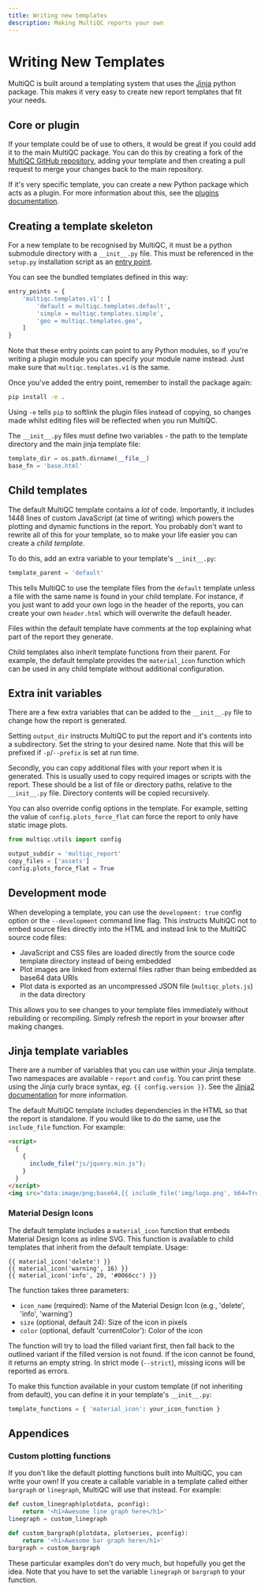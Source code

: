```yaml
---
title: Writing new templates
description: Making MultiQC reports your own
---
```


# Writing New Templates

MultiQC is built around a templating system that uses the
[Jinja](http://jinja.pocoo.org/) python package. This makes it very
easy to create new report templates that fit your needs.

## Core or plugin

If your template could be of use to others, it would be great if you
could add it to the main MultiQC package. You can do this by creating a
fork of the [MultiQC GitHub repository](https://github.com/MultiQC/MultiQC),
adding your template and then creating a pull request to merge your changes
back to the main repository.

If it's very specific template, you can create a new Python package which
acts as a plugin. For more information about this, see the
[plugins documentation](plugins.md).

## Creating a template skeleton

For a new template to be recognised by MultiQC, it must be a python submodule
directory with a `__init__.py` file. This must be referenced in the `setup.py`
installation script as an
[entry point](http://setuptools.readthedocs.io/en/latest/setuptools.html#dynamic-discovery-of-services-and-plugins).

You can see the bundled templates defined in this way:

```python
entry_points = {
    'multiqc.templates.v1': [
        'default = multiqc.templates.default',
        'simple = multiqc.templates.simple',
        'geo = multiqc.templates.geo',
    ]
}
```

Note that these entry points can point to any Python modules, so if you're
writing a plugin module you can specify your module name instead. Just make
sure that `multiqc.templates.v1` is the same.

Once you've added the entry point, remember to install the package again:

```bash
pip install -e .
```

Using `-e` tells `pip` to softlink the plugin files instead of
copying, so changes made whilst editing files will be reflected when you
run MultiQC.

The `__init__.py` files must define two variables - the path to the template
directory and the main jinja template file:

```python
template_dir = os.path.dirname(__file__)
base_fn = 'base.html'
```

## Child templates

The default MultiQC template contains a _lot_ of code. Importantly, it includes
1448 lines of custom JavaScript (at time of writing) which powers the plotting
and dynamic functions in the report. You probably don't want to rewrite all of
this for your template, so to make your life easier you can create a
_child template_.

To do this, add an extra variable to your template's `__init__.py`:

```python
template_parent = 'default'
```

This tells MultiQC to use the template files from the `default` template unless
a file with the same name is found in your child template. For instance, if
you just want to add your own logo in the header of the reports, you can create
your own `header.html` which will overwrite the default header.

Files within the default template have comments at the top explaining what
part of the report they generate.

Child templates also inherit template functions from their parent. For example,
the default template provides the `material_icon` function which can be used
in any child template without additional configuration.

## Extra init variables

There are a few extra variables that can be added to the `__init__.py` file
to change how the report is generated.

Setting `output_dir` instructs MultiQC to put the report and it's contents
into a subdirectory. Set the string to your desired name. Note that this will
be prefixed if `-p`/`--prefix` is set at run time.

Secondly, you can copy additional files with your report when it is generated.
This is usually used to copy required images or scripts with the report. These
should be a list of file or directory paths, relative to the `__init__.py` file.
Directory contents will be copied recursively.

You can also override config options in the template. For example, setting
the value of `config.plots_force_flat` can force the report to only have
static image plots.

```python
from multiqc.utils import config

output_subdir = 'multiqc_report'
copy_files = ['assets']
config.plots_force_flat = True
```

## Development mode

When developing a template, you can use the `development: true` config option
or the `--development` command line flag. This instructs MultiQC not to embed source files
directly into the HTML and instead link to the MultiQC source code files:

- JavaScript and CSS files are loaded directly from the source code template directory instead of being embedded
- Plot images are linked from external files rather than being embedded as base64 data URIs
- Plot data is exported as an uncompressed JSON file (`multiqc_plots.js`) in the data directory

This allows you to see changes to your template files immediately without rebuilding or
recompiling. Simply refresh the report in your browser after making changes.

## Jinja template variables

There are a number of variables that you can use within your Jinja template.
Two namespaces are available - `report` and `config`. You can print these
using the Jinja curly brace syntax, _eg._ `{{ config.version }}`. See the
[Jinja2 documentation](http://jinja.pocoo.org/docs/dev/templates/) for more
information.

The default MultiQC template includes dependencies in the HTML so that the
report is standalone. If you would like to do the same, use the `include_file`
function. For example:

```html
<script>
  {
    {
      include_file("js/jquery.min.js");
    }
  }
</script>
<img src="data:image/png;base64,{{ include_file('img/logo.png', b64=True) }}" />
```

### Material Design Icons

The default template includes a `material_icon` function that embeds Material Design
Icons as inline SVG. This function is available to child templates that inherit from
the default template. Usage:

```jinja
{{ material_icon('delete') }}
{{ material_icon('warning', 16) }}
{{ material_icon('info', 20, '#0066cc') }}
```

The function takes three parameters:

- `icon_name` (required): Name of the Material Design Icon (e.g., 'delete', 'info', 'warning')
- `size` (optional, default 24): Size of the icon in pixels
- `color` (optional, default 'currentColor'): Color of the icon

The function will try to load the filled variant first, then fall back to the outlined
variant if the filled version is not found. If the icon cannot be found, it returns an
empty string. In strict mode (`--strict`), missing icons will be reported as errors.

To make this function available in your custom template (if not inheriting from default),
you can define it in your template's `__init__.py`:

```python
template_functions = { 'material_icon': your_icon_function }
```

## Appendices

### Custom plotting functions

If you don't like the default plotting functions built into MultiQC, you
can write your own! If you create a callable variable in a template called
either `bargraph` or `linegraph`, MultiQC will use that instead. For example:

```python
def custom_linegraph(plotdata, pconfig):
    return '<h1>Awesome line graph here</h1>'
linegraph = custom_linegraph

def custom_bargraph(plotdata, plotseries, pconfig):
    return '<h1>Awesome bar graph here</h1>'
bargraph = custom_bargraph
```

These particular examples don't do very much, but hopefully you get the idea.
Note that you have to set the variable `linegraph` or `bargraph` to your function.
